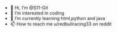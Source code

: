 - 👋 Hi, I’m @S11-Git
- 👀 I’m interested in coding
- 🌱 I’m currently learning html,python and java
- 📫 How to reach me u/redbullracing33 on reddit

<!---
S11-Git/S11-Git is a ✨ special ✨ repository because its `README.md` (this file) appears on your GitHub profile.
You can click the Preview link to take a look at your changes.
--->
